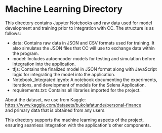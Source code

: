 # Machine Learning Directory
 This directory contains Jupyter Notebooks and raw data used for model development and training prior to integration with CC. The structure is as follows:

- data: Contains raw data in JSON and CSV formats used for training. It also simulates the JSON files that CC will use to exchange data within the program.
- model: Includes autoencoder models for testing and simulation before integration into the application.
- tfjs: Contains the finalized model in JSON format along with JavaScript logic for integrating the model into the application.
- Notebook_Integrated.ipynb: A notebook documenting the experiments, iterations, and development of models for the Selena Application.
- requirements.txt: Contains all libraries imported for the project.

About the dataset, we use from Kaggle:
<br>
https://www.kaggle.com/datasets/bukolafatunde/personal-finance
<br>
and primary data that is obtained from any users.

This directory supports the machine learning aspects of the project, ensuring seamless integration with the application's other components.

